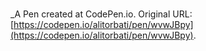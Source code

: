 # 
 _A Pen created at CodePen.io. Original URL: [https://codepen.io/alitorbati/pen/wvwJBpy](https://codepen.io/alitorbati/pen/wvwJBpy).

 